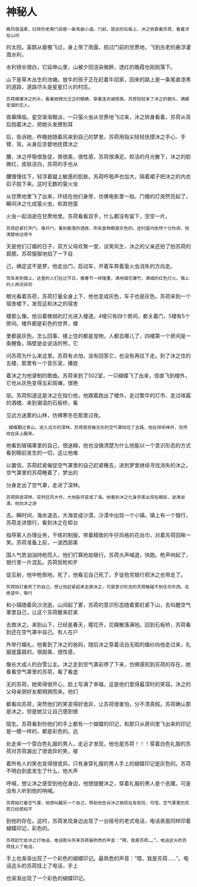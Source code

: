 # 神秘人

  	晚风很温柔，红砖的老房门前是一条弯曲小道。门前，斑驳的石板上，沐之依靠着苏荷，看着浮在山间

的太阳。喜鹊从屋檐飞过，身上带了雨露，掠过门前的甘蔗地，飞到古老的悬浮灌溉水利，

水利很长很白，它延伸山里，山被夕阳渲染微醉，透红的晚霞也刚刚落下。

山下是草木丛生的池塘。放牛的孩子正在赶着牛回家，回来的路上是一条笔直漆黑的道路，道路尽头是星星灯火的村庄。



  	苏荷摸摸沐之的头，看着她微光泛泛的眼睛，穿着连衣裙很美。苏荷轻轻亲了沐之的额头，满眼宠溺的恋人。



夜幕降临，星空渐渐黯淡，一只萤火虫从甘蔗地飞过来，沐之转身看着，苏荷从背后抱着沐之，把她头发撩到耳



后，告诉她，昨晚她随着风来到自己的梦里。苏荷用指尖轻轻抚摸沐之手心、手臂、背。从身后贪婪地抚摸沐之



腰，沐之呼吸很急促，唇很美，很性感，苏荷很满足。皎洁的月光散下，沐之的脸微红，皮肤洁白，苏荷的手也从



腰慢慢往下，轻浮着腿上敏感的肌肤。苏荷呼吸声也加大，隔着裙子把沐之的内衣扣子脱下来。这时无数的萤火虫



从甘蔗地里飞了出来，环绕在他们身旁，仿佛电影里一般。门檐的灯突然亮起了，瞬间沐之化成萤火虫，和其他萤



火虫一起消逝在甘蔗地里。苏荷看看双手，什么都没有留下，空空一片。



  	苏荷赶紧打开门，推开门，看到散落的酒席，所有食物都是灰色的。这时屋内依然十分热闹，他清楚地记得今



天是他们订婚的日子，双方父母欢聚一堂，谈笑风生，沐之的父亲还拍了拍苏荷的肩膀。苏荷狠狠地掐了一下自



己，确定这不是梦。他走出门，启动车，开着车奔着萤火虫消失的方向走。



  	驾车来到镇上，这里的人们在过节日，像春节一样隆重，满地烟花爆竹，满城的红色灯火。镇上的人用诧异的



眼光看着苏荷，苏荷打量全身上下，他也变成灰色，车子也是灰色。苏荷来到一个宿舍楼下，发现这和沐之的宿舍



楼那么像。他沿着微弱的灯光进入楼道。4楼只有四个房间，都关着门，5楼有5个房间。楼外都是彩色的世界，楼



里都是灰色。怎么回事，楼上住的都是宠物，人都去哪儿了，四楼第一个房间是一条鲤鱼，隔壁是会说话的熊，它



问苏荷为什么来这里。苏荷有点怕，没有回答它，也没有再往下走。到了沐之住的五楼，那里有一个音乐室，播放



着沐之为他录制的歌曲。苏荷来到了502室，一只蝴蝶飞了出来，径直飞到楼外，它也从灰色变得五彩斑斓，很艳



丽。苏荷知道这是沐之在指引他，他跟着跑出了楼外，走过繁华的灯市、走过喧嚣的酒楼、来到潮湿的石板桥，看



见远方迷雾的山林，仿佛寒冬在那里过夜。



 	 蝴蝶翻过青山，进入远方的深林。苏荷感觉被无形的空气罩挡住了去路，他在拼命挣开，忽然他在床上醒来。



他看到玻璃罩里的自己，很迷糊，他也没搞清楚为什么他能以一个意识形态的方式看到眼前发生的一切，这让他难



以置信。苏荷赶紧催促空气罩里的自己赶紧睡去，进到梦里继续寻找消失的沐之。空气罩里的苏荷睡着了，梦出的



分身走出了空气罩，走进了深林。



  	苏荷刚进深林，突然狂风大作，大地裂开变成了海，他看到沐之化身奈美出现在眼前，波涛汹涌，他向沐之游



去。瞬时间，海水退去，大海变成沙漠，沙漠中出现一个小镇。镇上有一个银行，苏荷走进银行，看到沐之在柜台



指导客人办理业务，干练的制服，带着精致的牛仔风格的花丝巾，对着苏荷回眸一笑。苏荷准备上前，一波西部美



国人气势汹汹持枪而入，他们打算抢劫银行。苏荷大声喊道，快跑。枪声响起了，银行里一片混乱。苏荷拔枪和歹



徒互射，他中枪倒地，死了，他看见自己死了。歹徒抢完银行把沐之也带走了。



   	苏荷拍打着死了的自己，想让他赶紧起来去救沐之，可是意识形态的苏荷触碰不到任何东西。在绝望中，银行



和小镇随着风沙流逝。山间起了雾，苏荷的意识形态随着雾赶紧下山，去叫醒空气罩里自己，让这个苏荷醒来赶紧



去救沐之。来到山下，已经是春天，樱花开，花瓣散落满地。回到石板桥，苏荷看到还在空气罩中自己。有人在户



外举行婚礼，他看到了沐之的爸妈，随后沐之穿着洁白无瑕的婚纱向他走过来，礼服是露肩的，很甜美、很性感，



像长大成人的白雪公主。沐之走到空气罩前停了下来，仿佛感知到苏荷的存在，她看看空气罩里的苏荷，看了看虚



无的苏荷，她笑得很开心，脸上写满了幸福，这是他们爱得最深时的笑容。沐之的父母亲朋好友都相拥而来。他们



都看向苏荷，突然他们的笑变得好诡异，让苏荷很害怕，分不清真假。苏荷确认那是沐之，但是她又让自己感到很



陌生。苏荷看到你他们的手上都有一个蝴蝶的印记，和那只从房间里飞出来的印记是一模一样的，都是彩色的。远



处走来一个穿白色礼服的男人，走近才发现，他也是苏荷！！！穿着白色礼服的苏荷对苏荷漏出了很诡异的笑，接



着所有人的笑也变得很诡异。只有身穿礼服的男人手上的蝴蝶印记是灰色的。苏荷不明白到底发生了什么，他大声



呼喊，想让沐之感受到他在身边，他想提醒沐之，穿着礼服的男人是个恶魔，可是没有人听到他的呐喊。



  	苏荷拍打着空气罩，他想叫醒另一个自己，帮助他告诉沐之她现在有危险，可惜，空气罩里的苏荷已经感知不



到他的存在。这时，苏荷发现身边出现了一台摇号的老式电话，电话表面同样印着蝴蝶印记，彩色的。



  	苏荷赶忙给沐之打电话，电话那头传来苏荷最熟悉的声音：“喂，我是苏荷……”。电话这头的苏荷挂上了电话，



手上也渐渐出现了一个彩色的蝴蝶印记。最熟悉的声音：“喂，我是苏荷……”。电话这头的苏荷挂上了电话，手上



也渐渐出现了一个彩色的蝴蝶印记。

